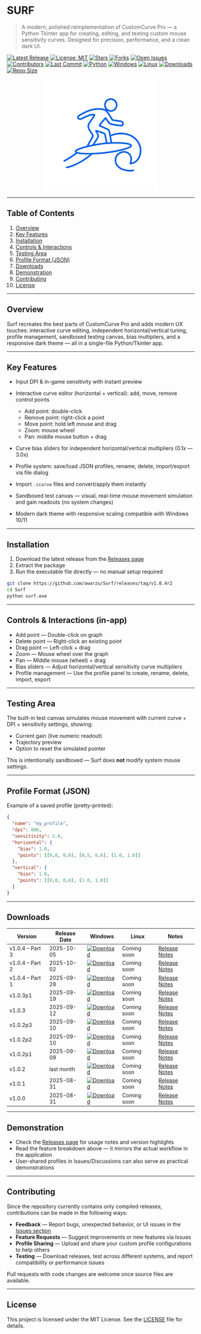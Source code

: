 # SURF

> A modern, polished reimplementation of CustomCurve Pro — a Python Tkinter app for creating, editing, and testing custom mouse sensitivity curves. Designed for precision, performance, and a clean dark UI.

[![Latest Release](https://img.shields.io/github/v/release/awarzu/Surf?label=latest\&color=2ea44f\&style=flat-square)](https://github.com/awarzu/Surf/releases) [![License: MIT](https://img.shields.io/badge/license-MIT-yellow?style=flat-square\&logo=opensourceinitiative\&logoColor=white)](LICENSE) [![Stars](https://img.shields.io/github/stars/awarzu/Surf?style=flat-square\&label=stars\&logo=github\&logoColor=white)](https://github.com/awarzu/Surf/stargazers) [![Forks](https://img.shields.io/github/forks/awarzu/Surf?style=flat-square\&label=forks)](https://github.com/awarzu/Surf/network/members) [![Open Issues](https://img.shields.io/github/issues/awarzu/Surf?style=flat-square)](https://github.com/awarzu/Surf/issues) [![Contributors](https://img.shields.io/github/contributors/awarzu/Surf?style=flat-square)](https://github.com/awarzu/Surf/graphs/contributors) [![Last Commit](https://img.shields.io/github/last-commit/awarzu/Surf?style=flat-square)](https://github.com/awarzu/Surf) [![Python](https://img.shields.io/badge/python-3.8%2B-blue?style=flat-square\&logo=python\&logoColor=white)](https://github.com/awarzu/Surf) [![Windows](https://img.shields.io/badge/platform-Windows-0078D6?style=flat-square\&logo=windows\&logoColor=white)](https://github.com/awarzu/Surf) [![Linux](https://img.shields.io/badge/platform-Linux-orange?style=flat-square\&logo=linux\&logoColor=white)](https://github.com/awarzu/Surf) [![Downloads](https://img.shields.io/github/downloads/awarzu/Surf/total?style=flat-square)](https://github.com/awarzu/Surf/releases) [![Repo Size](https://img.shields.io/github/repo-size/awarzu/Surf?style=flat-square)](https://github.com/awarzu/Surf)

<p align="center">
  <img src="icon.png" alt="Surf logo" width="300"/>
</p>

---

## Table of Contents

1. [Overview](#overview)
2. [Key Features](#key-features)
3. [Installation](#installation)
4. [Controls & Interactions](#controls--interactions-in-app)
5. [Testing Area](#testing-area)
6. [Profile Format (JSON)](#profile-format-json)
7. [Downloads](#downloads)
8. [Demonstration](#demonstration)
9. [Contributing](#contributing)
10. [License](#license)

---

## Overview

Surf recreates the best parts of CustomCurve Pro and adds modern UX touches: interactive curve editing, independent horizontal/vertical tuning, profile management, sandboxed testing canvas, bias multipliers, and a responsive dark theme — all in a single-file Python/Tkinter app.

---

## Key Features

* Input DPI & in-game sensitivity with instant preview
* Interactive curve editor (horizontal + vertical): add, move, remove control points

  * Add point: double-click
  * Remove point: right-click a point
  * Move point: hold left mouse and drag
  * Zoom: mouse wheel
  * Pan: middle mouse button + drag
* Curve bias sliders for independent horizontal/vertical multipliers (0.1x — 3.0x)
* Profile system: save/load JSON profiles, rename, delete, import/export via file dialog
* Import `.ccurve` files and convert/apply them instantly
* Sandboxed test canvas — visual, real-time mouse movement simulation and gain readouts (no system changes)
* Modern dark theme with responsive scaling compatible with Windows 10/11

---

## Installation

1. Download the latest release from the [Releases page](https://github.com/awarzu/Surf/releases)
2. Extract the package
3. Run the executable file directly — no manual setup required

```bash
git clone https://github.com/awarzu/Surf/releases/tag/v1.0.4r2
cd Surf
python surf.exe
```

---

## Controls & Interactions (in-app)

* Add point — Double-click on graph
* Delete point — Right-click an existing point
* Drag point — Left-click + drag
* Zoom — Mouse wheel over the graph
* Pan — Middle mouse (wheel) + drag
* Bias sliders — Adjust horizontal/vertical sensitivity curve multipliers
* Profile management — Use the profile panel to create, rename, delete, import, export

---

## Testing Area

The built-in test canvas simulates mouse movement with current curve + DPI + sensitivity settings, showing:

* Current gain (live numeric readout)
* Trajectory preview
* Option to reset the simulated pointer

This is intentionally sandboxed — Surf does **not** modify system mouse settings.

---

## Profile Format (JSON)

Example of a saved profile (pretty-printed):

```json
{
  "name": "my_profile",
  "dpi": 800,
  "sensitivity": 2.0,
  "horizontal": {
    "bias": 1.0,
    "points": [[0.0, 0.0], [0.5, 0.6], [1.0, 1.0]]
  },
  "vertical": {
    "bias": 1.0,
    "points": [[0.0, 0.0], [1.0, 1.0]]
  }
}
```

---

## Downloads

| Version         | Release Date | Windows                                                                                                                                                    | Linux       | Notes                                                                     |
| --------------- | ------------ | ---------------------------------------------------------------------------------------------------------------------------------------------------------- | ----------- | ------------------------------------------------------------------------- |
| v1.0.4 – Part 3 | 2025-10-05   | [![Download](https://img.shields.io/badge/Download-Surf.exe-blue?style=for-the-badge)](https://github.com/awarzu/Surf/releases/download/v1.0.4r2/Surf.exe) | Coming soon | [Release Notes](https://github.com/awarzu/Surf/releases/tag/v1.0.4r2)     |
| v1.0.4 – Part 2 | 2025-10-02   | [![Download](https://img.shields.io/badge/Download-Surf.exe-blue?style=for-the-badge)](https://github.com/awarzu/Surf/releases/download/v1.0.4r1/Surf.exe) | Coming soon | [Release Notes](https://github.com/awarzu/Surf/releases/tag/v1.0.4r1)     |
| v1.0.4 – Part 1 | 2025-09-28   | [![Download](https://img.shields.io/badge/Download-Surf.exe-blue?style=for-the-badge)](https://github.com/awarzu/Surf/releases/download/v1.0.4/Surf.exe)   | Coming soon | [Release Notes](https://github.com/awarzu/Surf/releases/tag/v1.0.4-part1) |
| v1.0.3p1        | 2025-09-19   | [![Download](https://img.shields.io/badge/Download-Surf.exe-blue?style=for-the-badge)](https://github.com/awarzu/Surf/releases/download/v1.0.3p1/Surf.exe) | Coming soon | [Release Notes](https://github.com/awarzu/Surf/releases/tag/v1.0.3p1)     |
| v1.0.3          | 2025-09-12   | [![Download](https://img.shields.io/badge/Download-Surf.exe-blue?style=for-the-badge)](https://github.com/awarzu/Surf/releases/download/v1.0.3/Surf.exe)   | Coming soon | [Release Notes](https://github.com/awarzu/Surf/releases/tag/v1.0.3)       |
| v1.0.2p3        | 2025-09-10   | [![Download](https://img.shields.io/badge/Download-Surf.exe-blue?style=for-the-badge)](https://github.com/awarzu/Surf/releases/download/v1.0.2p3/Surf.exe) | Coming soon | [Release Notes](https://github.com/awarzu/Surf/releases/tag/v1.0.2p3)     |
| v1.0.2p2        | 2025-09-10   | [![Download](https://img.shields.io/badge/Download-Surf.exe-blue?style=for-the-badge)](https://github.com/awarzu/Surf/releases/download/v1.0.2p2/Surf.exe) | Coming soon | [Release Notes](https://github.com/awarzu/Surf/releases/tag/v1.0.2p2)     |
| v1.0.2p1        | 2025-09-09   | [![Download](https://img.shields.io/badge/Download-Surf.exe-blue?style=for-the-badge)](https://github.com/awarzu/Surf/releases/download/v1.0.2p1/Surf.exe) | Coming soon | [Release Notes](https://github.com/awarzu/Surf/releases/tag/v1.0.2p1)     |
| v1.0.2          | last month   | [![Download](https://img.shields.io/badge/Download-Surf.exe-blue?style=for-the-badge)](https://github.com/awarzu/Surf/releases/download/v1.0.2/Surf.exe)   | Coming soon | [Release Notes](https://github.com/awarzu/Surf/releases/tag/v1.0.2)       |
| v1.0.1          | 2025-08-31   | [![Download](https://img.shields.io/badge/Download-Surf.exe-blue?style=for-the-badge)](https://github.com/awarzu/Surf/releases/download/v1.0.1/Surf.exe)   | Coming soon | [Release Notes](https://github.com/awarzu/Surf/releases/tag/v1.0.1)       |
| v1.0.0          | 2025-08-31   | [![Download](https://img.shields.io/badge/Download-Surf.exe-blue?style=for-the-badge)](https://github.com/awarzu/Surf/releases/download/v1.0.0/Surf.exe)   | Coming soon | [Release Notes](https://github.com/awarzu/Surf/releases/tag/v1.0.0)       |

---

## Demonstration

* Check the [Releases page](https://github.com/awarzu/Surf/releases) for usage notes and version highlights
* Read the feature breakdown above — it mirrors the actual workflow in the application
* User-shared profiles in Issues/Discussions can also serve as practical demonstrations

---

## Contributing

Since the repository currently contains only compiled releases, contributions can be made in the following ways:

* **Feedback** — Report bugs, unexpected behavior, or UI issues in the [Issues section](https://github.com/awarzu/Surf/issues)
* **Feature Requests** — Suggest improvements or new features via Issues
* **Profile Sharing** — Upload and share your custom profile configurations to help others
* **Testing** — Download releases, test across different systems, and report compatibility or performance issues

Pull requests with code changes are welcome once source files are available.

---

## License

This project is licensed under the MIT License. See the [LICENSE](LICENSE) file for details.
